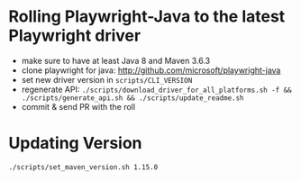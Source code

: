 # Rolling Playwright-Java to the latest Playwright driver

* make sure to have at least Java 8 and Maven 3.6.3
* clone playwright for java: http://github.com/microsoft/playwright-java
* set new driver version in `scripts/CLI_VERSION`
* regenerate API: `./scripts/download_driver_for_all_platforms.sh -f && ./scripts/generate_api.sh && ./scripts/update_readme.sh`
* commit & send PR with the roll

# Updating Version

```bash
./scripts/set_maven_version.sh 1.15.0
```
